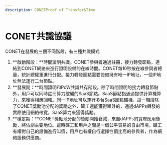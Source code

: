 ```yaml
---
description: CONETProof of Transfer&Time
---
```


# CONET共識協議

CONET在發展的三個不同階段，有三種共識模式

1. **啟動階段：**時間證明共識。CONET參與者通過註冊，接力轉發節點，連結到CONET網絡來進行證明設備的在線時間。CONET每10秒按在線參與者總量，統計總權重進行分配。接力轉發節點需要設備擁有唯一IP地址，一個IP地址無法運行二台節點。
2. **發展期：**時間證明和PoW共識共存階段。除了時間證明的接力轉發節點外，用戶可以同時註冊算力挖礦的SaaS節點。SaaS節點指通過提供計算機算力，來獲得相應回報。同一IP地址可以運行多台SaaS節點礦機。這一階段除了CONET獎勵池分配的獎勵之外，礦工還能獲得額外的，通過dAPPs轉發的實際使用網絡帶寬，SaaS算力來獲得獎勵。
3. **穩定期：**CONET獎勵池分配的獎勵開始衰減，來自dAPPs的實際應用獎勵，將佔劇主要地位。這時礦工和用戶之間是一個公平貿易的自由市場，礦工有權對自己的設備進行叫價，用戶也有權自行選擇性價比高的參與者，作為網絡服務供應商。
